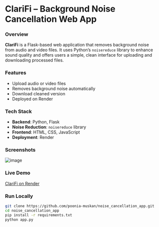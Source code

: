 # ClariFi – Background Noise Cancellation Web App

### Overview
**ClariFi** is a Flask-based web application that removes background noise from audio and video files. It uses Python’s `noisereduce` library to enhance sound quality and offers users a simple, clean interface for uploading and downloading processed files.

### Features
- Upload audio or video files
- Removes background noise automatically
- Download cleaned version
- Deployed on Render

### Tech Stack
- **Backend**: Python, Flask
- **Noise Reduction**: `noisereduce` library
- **Frontend**: HTML, CSS, JavaScript
- **Deployment**: Render

### Screenshots
![image](https://github.com/user-attachments/assets/855cb795-6ccc-4cb1-b4de-80d0f98938c5)


### Live Demo
[ClariFi on Render](https://noise-cancellation-app.onrender.com)

### Run Locally
```bash
git clone https://github.com/poonia-muskan/noise_cancellation_app.git
cd noise_cancellation_app
pip install -r requirements.txt
python app.py
